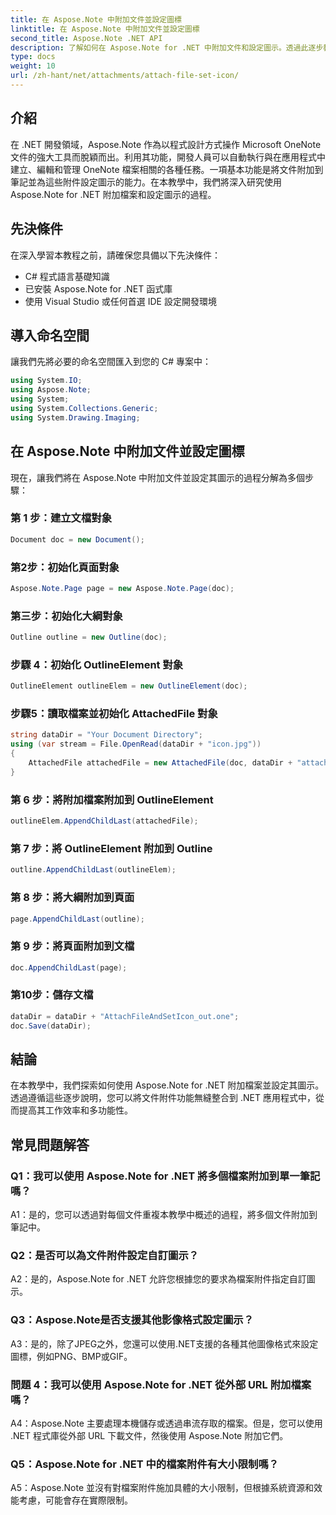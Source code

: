 ```yaml
---
title: 在 Aspose.Note 中附加文件並設定圖標
linktitle: 在 Aspose.Note 中附加文件並設定圖標
second_title: Aspose.Note .NET API
description: 了解如何在 Aspose.Note for .NET 中附加文件和設定圖示。透過此逐步教程增強您的 .NET 應用程式。
type: docs
weight: 10
url: /zh-hant/net/attachments/attach-file-set-icon/
---
```

## 介紹

在 .NET 開發領域，Aspose.Note 作為以程式設計方式操作 Microsoft OneNote 文件的強大工具而脫穎而出。利用其功能，開發人員可以自動執行與在應用程式中建立、編輯和管理 OneNote 檔案相關的各種任務。一項基本功能是將文件附加到筆記並為這些附件設定圖示的能力。在本教學中，我們將深入研究使用 Aspose.Note for .NET 附加檔案和設定圖示的過程。

## 先決條件

在深入學習本教程之前，請確保您具備以下先決條件：

- C# 程式語言基礎知識
- 已安裝 Aspose.Note for .NET 函式庫
- 使用 Visual Studio 或任何首選 IDE 設定開發環境

## 導入命名空間

讓我們先將必要的命名空間匯入到您的 C# 專案中：

```csharp
using System.IO;
using Aspose.Note;
using System;
using System.Collections.Generic;
using System.Drawing.Imaging;
```

## 在 Aspose.Note 中附加文件並設定圖標

現在，讓我們將在 Aspose.Note 中附加文件並設定其圖示的過程分解為多個步驟：

### 第 1 步：建立文檔對象

```csharp
Document doc = new Document();
```

### 第2步：初始化頁面對象

```csharp
Aspose.Note.Page page = new Aspose.Note.Page(doc);
```

### 第三步：初始化大綱對象

```csharp
Outline outline = new Outline(doc);
```

### 步驟 4：初始化 OutlineElement 對象

```csharp
OutlineElement outlineElem = new OutlineElement(doc);
```

### 步驟5：讀取檔案並初始化 AttachedFile 對象

```csharp
string dataDir = "Your Document Directory";
using (var stream = File.OpenRead(dataDir + "icon.jpg"))
{
    AttachedFile attachedFile = new AttachedFile(doc, dataDir + "attachment.txt", stream, ImageFormat.Jpeg);
}
```

### 第 6 步：將附加檔案附加到 OutlineElement

```csharp
outlineElem.AppendChildLast(attachedFile);
```

### 第 7 步：將 OutlineElement 附加到 Outline

```csharp
outline.AppendChildLast(outlineElem);
```

### 第 8 步：將大綱附加到頁面

```csharp
page.AppendChildLast(outline);
```

### 第 9 步：將頁面附加到文檔

```csharp
doc.AppendChildLast(page);
```

### 第10步：儲存文檔

```csharp
dataDir = dataDir + "AttachFileAndSetIcon_out.one";
doc.Save(dataDir);
```

## 結論

在本教學中，我們探索如何使用 Aspose.Note for .NET 附加檔案並設定其圖示。透過遵循這些逐步說明，您可以將文件附件功能無縫整合到 .NET 應用程式中，從而提高其工作效率和多功能性。

## 常見問題解答

### Q1：我可以使用 Aspose.Note for .NET 將多個檔案附加到單一筆記嗎？

A1：是的，您可以透過對每個文件重複本教學中概述的過程，將多個文件附加到筆記中。

### Q2：是否可以為文件附件設定自訂圖示？

A2：是的，Aspose.Note for .NET 允許您根據您的要求為檔案附件指定自訂圖示。

### Q3：Aspose.Note是否支援其他影像格式設定圖示？

A3：是的，除了JPEG之外，您還可以使用.NET支援的各種其他圖像格式來設定圖標，例如PNG、BMP或GIF。

### 問題 4：我可以使用 Aspose.Note for .NET 從外部 URL 附加檔案嗎？

A4：Aspose.Note 主要處理本機儲存或透過串流存取的檔案。但是，您可以使用 .NET 程式庫從外部 URL 下載文件，然後使用 Aspose.Note 附加它們。

### Q5：Aspose.Note for .NET 中的檔案附件有大小限制嗎？

A5：Aspose.Note 並沒有對檔案附件施加具體的大小限制，但根據系統資源和效能考慮，可能會存在實際限制。
